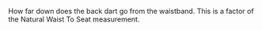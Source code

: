 How far down does the back dart go from the waistband. This is a factor of the Natural Waist To Seat measurement.